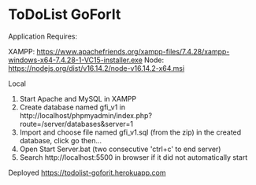 # ToDoList GoForIt

Application Requires:

  XAMPP: https://www.apachefriends.org/xampp-files/7.4.28/xampp-windows-x64-7.4.28-1-VC15-installer.exe
  Node: https://nodejs.org/dist/v16.14.2/node-v16.14.2-x64.msi

Local
  1) Start Apache and MySQL in XAMPP
  2) Create database named gfi_v1 in http://localhost/phpmyadmin/index.php?route=/server/databases&server=1
  3) Import and choose file named gfi_v1.sql (from the zip) in the created database, click go then...
  4) Open Start Server.bat (two consecutive 'ctrl+c' to end server)
  5) Search http://localhost:5500 in browser if it did not automatically start

Deployed
  https://todolist-goforit.herokuapp.com

